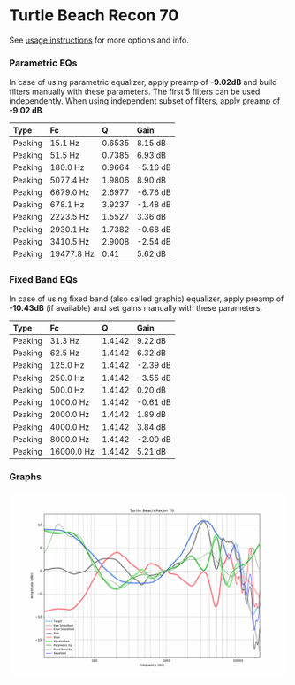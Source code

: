 # Turtle Beach Recon 70
See [usage instructions](https://github.com/jaakkopasanen/AutoEq#usage) for more options and info.

### Parametric EQs
In case of using parametric equalizer, apply preamp of **-9.02dB** and build filters manually
with these parameters. The first 5 filters can be used independently.
When using independent subset of filters, apply preamp of **-9.02 dB**.

| Type    | Fc         |      Q | Gain     |
|:--------|:-----------|:-------|:---------|
| Peaking | 15.1 Hz    | 0.6535 | 8.15 dB  |
| Peaking | 51.5 Hz    | 0.7385 | 6.93 dB  |
| Peaking | 180.0 Hz   | 0.9664 | -5.16 dB |
| Peaking | 5077.4 Hz  | 1.9806 | 8.90 dB  |
| Peaking | 6679.0 Hz  | 2.6977 | -6.76 dB |
| Peaking | 678.1 Hz   | 3.9237 | -1.48 dB |
| Peaking | 2223.5 Hz  | 1.5527 | 3.36 dB  |
| Peaking | 2930.1 Hz  | 1.7382 | -0.68 dB |
| Peaking | 3410.5 Hz  | 2.9008 | -2.54 dB |
| Peaking | 19477.8 Hz | 0.41   | 5.62 dB  |

### Fixed Band EQs
In case of using fixed band (also called graphic) equalizer, apply preamp of **-10.43dB**
(if available) and set gains manually with these parameters.

| Type    | Fc         |      Q | Gain     |
|:--------|:-----------|:-------|:---------|
| Peaking | 31.3 Hz    | 1.4142 | 9.22 dB  |
| Peaking | 62.5 Hz    | 1.4142 | 6.32 dB  |
| Peaking | 125.0 Hz   | 1.4142 | -2.39 dB |
| Peaking | 250.0 Hz   | 1.4142 | -3.55 dB |
| Peaking | 500.0 Hz   | 1.4142 | 0.20 dB  |
| Peaking | 1000.0 Hz  | 1.4142 | -0.61 dB |
| Peaking | 2000.0 Hz  | 1.4142 | 1.89 dB  |
| Peaking | 4000.0 Hz  | 1.4142 | 3.84 dB  |
| Peaking | 8000.0 Hz  | 1.4142 | -2.00 dB |
| Peaking | 16000.0 Hz | 1.4142 | 5.21 dB  |

### Graphs
![](./Turtle%20Beach%20Recon%2070.png)